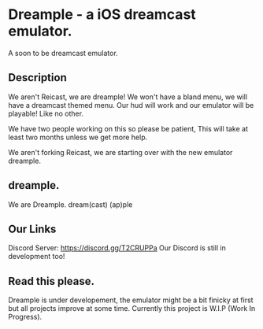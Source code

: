 # Dreample - a iOS dreamcast emulator.
A soon to be dreamcast emulator. 


Description
--------------------------
We aren't Reicast, we are dreample! 
We won't have a bland menu, we will have a dreamcast themed menu.
Our hud will work and our emulator will be playable! Like no other. 

We have two people working on this so please be patient, This will take at least two months unless we get more help.

We aren't forking Reicast, we are starting over with the new emulator dreample.


dreample.
---------------------------------
We are Dreample.
dream(cast) (ap)ple


Our Links
---------------------------------
Discord Server: https://discord.gg/T2CRUPPa
Our Discord is still in development too!

Read this please.
---------------------------------
Dreample is under developement, the emulator might be a bit finicky at first but all projects improve at some time.
Currently this project is W.I.P (Work In Progress).
